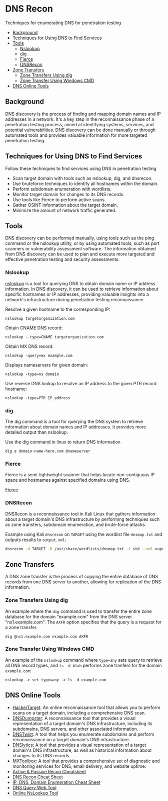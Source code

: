 # DNS Recon

Techniques for enumerating DNS for penetration testing

* [Background](#background)
* [Techniques for Using DNS to Find Services](#techniques-for-using-dns-to-find-services)
* [Tools](#tools)
  * [Nslookup](#nslookup)
  * [dig](#dig)
  * [Fierce](#fierce)
  * [DNSRecon](#dnsrecon)
* [Zone Transfers](#zone-transfers)
  * [Zone Transfers Using dig](#zone-transfers-using-dig)
  * [Zone Transfer Using Windows CMD](#zone-transfer-using-windows-cmd)
* [DNS Online Tools](#dns-online-tools)

## Background

DNS discovery is the process of finding and mapping domain names and IP addresses in a network. It's a key step in the reconnaissance phase of a penetration testing process, aimed at identifying systems, services, and potential vulnerabilities. DNS discovery can be done manually or through automated tools and provides valuable information for more targeted penetration testing.

## Techniques for Using DNS to Find Services

Follow these techniques to find services using DNS in penetration testing

* Scan target domain with tools such as nslookup, dig, and dnsrecon.
* Use bruteforce techniques to identify all hostnames within the domain.
* Perform subdomain enumeration with wordlists.
* Monitor target domain for changes to its DNS records.
* Use tools like Fierce to perform active scans.
* Gather OSINT information about the target domain.
* Minimize the amount of network traffic generated.

## Tools

DNS discovery can be performed manually, using tools such as the ping command or the nslookup utility, or by using automated tools, such as port scanners or vulnerability assessment software. The information obtained from DNS discovery can be used to plan and execute more targeted and effective penetration testing and security assessments.

### Nslookup

[nslookup](https://www.broadbandsearch.net/nslookup) is a tool for querying DNS to obtain domain name or IP address information. In DNS discovery, it can be used to retrieve information about specific hostnames or IP addresses, providing valuable insights into a network's infrastructure during penetration testing reconnaissance.

Resolve a given hostname to the corresponding IP:

```shell
nslookup targetorganization.com
```

Obtain CNAME DNS record:

```shell
nslookup --type=CNAME targetorganization.com
```

Obtain MX DNS record:

```shell
nslookup -query=mx example.com
```

Displays nameservers for given domain:

```shell
nslookup -type=ns domain
```

Use reverse DNS lookup to resolve an IP address to the given PTR record hostname:

```shell
nslookup -type=PTR IP_address
```

### dig

The dig command is a tool for querying the DNS system to retrieve information about domain names and IP addresses. It provides more detailed output than nslookup.

Use the dig command in linux to return DNS information

```shell
dig a domain-name-here.com @nameserver 
```

### Fierce

Fierce is a semi-lightweight scanner that helps locate non-contiguous IP space and hostnames against specified domains using DNS.

[Fierce](https://github.com/mschwager/fierce)

### DNSRecon

DNSRecon is a reconnaissance tool in Kali Linux that gathers information about a target domain's DNS infrastructure by performing techniques such as zone transfers, subdomain enumeration, and brute-force attacks.

Example using Kali `dnsrecon` on `TARGET` using the wordlist file `dnsmap.txt` and outputs results to `output.xml`:

```bash
dnsrecon -d TARGET -D /usr/share/wordlists/dnsmap.txt -t std --xml ouput.xml
```

## Zone Transfers

A DNS zone transfer is the process of copying the entire database of DNS records from one DNS server to another, allowing for replication of the DNS information.

### Zone Transfers Using dig

An example where the `dig` command is used to transfer the entire zone database for the domain "example.com" from the DNS server "ns1.example.com". The `AXFR` option specifies that the query is a request for a zone transfer.

```shell
dig @ns1.example.com example.com AXFR
```

### Zone Transfer Using Windows CMD

An example of the `nslookup` command where `type=any` sets query to retrieve all DNS record types, and `ls -d blah` performs zone tranfers for the domain `example.com`:

```CMD
nslookup -> set type=any -> ls -d example.com
```

## DNS Online Tools

* [HackerTarget](https://hackertarget.com/dns-lookup/): An online reconnaissance tool that allows you to perform scans on a target domain, including a comprehensive DNS scan.
* [DNSDumpster](https://dnsdumpster.com/): A reconnaissance tool that provides a visual representation of a target domain's DNS infrastructure, including its subdomains, DNS servers, and other associated information.
* [DNSTwist](https://dnstwist.it/): A tool that helps you enumerate subdomains and perform reconnaissance on a target domain's DNS infrastructure.
* [DNSlytics](https://dnslytics.com/): A tool that provides a visual representation of a target domain's DNS infrastructure, as well as historical information about changes to its DNS records.
* [MXToolbox](https://mxtoolbox.com/): A tool that provides a comprehensive set of diagnostic and monitoring services for DNS, email delivery, and website uptime.
* [Active & Passive Recon Cheatsheet](https://infinitelogins.com/2021/02/20/active-passive-recon-cheatsheet/)
* [DNS Recon Cheat Sheet](https://github.com/Xservus/Pentest/blob/master/dns_recon_cheatsheet.txt)
* [IP, DNS, Domain Enumeration Cheat Sheet](https://github.com/Shiva108/CTF-notes/blob/master/Notes%20VA/IP%2C%20DNS%20Domain%20Enumeration%20Cheatsheet.txt
)
* [DNS Query Web Tool](https://www.dnsqueries.com/en/)
* [Online NsLookup Tool](https://www.broadbandsearch.net/nslookup)
